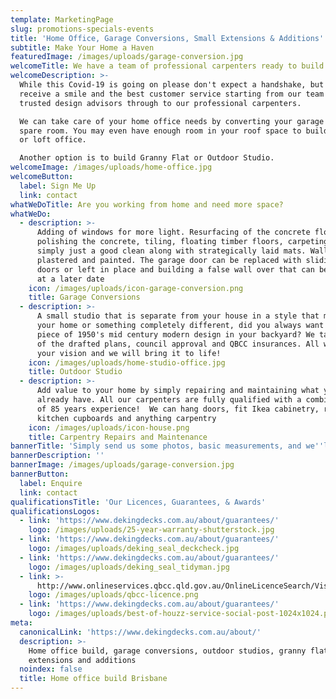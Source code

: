 ```yaml
---
template: MarketingPage
slug: promotions-specials-events
title: 'Home Office, Garage Conversions, Small Extensions & Additions'
subtitle: Make Your Home a Haven
featuredImage: /images/uploads/garage-conversion.jpg
welcomeTitle: We have a team of professional carpenters ready to build your home office
welcomeDescription: >-
  While this Covid-19 is going on please don't expect a handshake, but you will
  receive a smile and the best customer service starting from our team of
  trusted design advisors through to our professional carpenters.

  We can take care of your home office needs by converting your garage or unused
  spare room. You may even have enough room in your roof space to build an attic
  or loft office.

  Another option is to build Granny Flat or Outdoor Studio.
welcomeImage: /images/uploads/home-office.jpg
welcomeButton:
  label: Sign Me Up
  link: contact
whatWeDoTitle: Are you working from home and need more space?
whatWeDo:
  - description: >-
      Adding of windows for more light. Resurfacing of the concrete floor by;
      polishing the concrete, tiling, floating timber floors, carpeting, or
      simply just a good clean along with strategically laid mats. Walls are
      plastered and painted. The garage door can be replaced with sliding glass
      doors or left in place and building a false wall over that can be removed
      at a later date
    icon: /images/uploads/icon-garage-conversion.png
    title: Garage Conversions
  - description: >-
      A small studio that is separate from your house in a style that matches
      your home or something completely different, did you always want a small
      piece of 1950's mid century modern design in your backyard? We take care
      of the drafted plans, council approval and QBCC insurances. All we need is
      your vision and we will bring it to life!
    icon: /images/uploads/home-studio-office.jpg
    title: Outdoor Studio
  - description: >-
      Add value to your home by simply repairing and maintaining what you
      already have. All our carpenters are fully qualified with a combined total
      of 85 years experience!  We can hang doors, fit Ikea cabinetry, replace
      kitchen cupboards and anything carpentry
    icon: /images/uploads/icon-house.png
    title: Carpentry Repairs and Maintenance
bannerTitle: 'Simply send us some photos, basic measurements, and we''ll provide you a quote'
bannerDescription: ''
bannerImage: /images/uploads/garage-conversion.jpg
bannerButton:
  label: Enquire
  link: contact
qualificationsTitle: 'Our Licences, Guarantees, & Awards'
qualificationsLogos:
  - link: 'https://www.dekingdecks.com.au/about/guarantees/'
    logo: /images/uploads/25-year-warranty-shutterstock.jpg
  - link: 'https://www.dekingdecks.com.au/about/guarantees/'
    logo: /images/uploads/deking_seal_deckcheck.jpg
  - link: 'https://www.dekingdecks.com.au/about/guarantees/'
    logo: /images/uploads/deking_seal_tidyman.jpg
  - link: >-
      http://www.onlineservices.qbcc.qld.gov.au/OnlineLicenceSearch/VisualElements/ShowDetailResultContent.aspx?LicNO=1042297&licCat=LIC&name=&firstName=&searchType=Contractor&FromPage=SearchContr
    logo: /images/uploads/qbcc-licence.png
  - link: 'https://www.dekingdecks.com.au/about/guarantees/'
    logo: /images/uploads/best-of-houzz-service-social-post-1024x1024.png
meta:
  canonicalLink: 'https://www.dekingdecks.com.au/about/'
  description: >-
    Home office build, garage conversions, outdoor studios, granny flats, small
    extensions and additions
  noindex: false
  title: Home office build Brisbane
---
```


